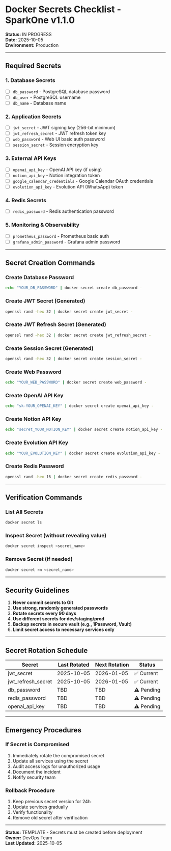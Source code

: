 # Docker Secrets Checklist - SparkOne v1.1.0

**Status:** IN PROGRESS  
**Date:** 2025-10-05  
**Environment:** Production

---

## Required Secrets

### 1. Database Secrets
- [ ] `db_password` - PostgreSQL database password
- [ ] `db_user` - PostgreSQL username
- [ ] `db_name` - Database name

### 2. Application Secrets
- [ ] `jwt_secret` - JWT signing key (256-bit minimum)
- [ ] `jwt_refresh_secret` - JWT refresh token key
- [ ] `web_password` - Web UI basic auth password
- [ ] `session_secret` - Session encryption key

### 3. External API Keys
- [ ] `openai_api_key` - OpenAI API key (if using)
- [ ] `notion_api_key` - Notion integration token
- [ ] `google_calendar_credentials` - Google Calendar OAuth credentials
- [ ] `evolution_api_key` - Evolution API (WhatsApp) token

### 4. Redis Secrets
- [ ] `redis_password` - Redis authentication password

### 5. Monitoring & Observability
- [ ] `prometheus_password` - Prometheus basic auth
- [ ] `grafana_admin_password` - Grafana admin password

---

## Secret Creation Commands

### Create Database Password
```bash
echo "YOUR_DB_PASSWORD" | docker secret create db_password -
```

### Create JWT Secret (Generated)
```bash
openssl rand -hex 32 | docker secret create jwt_secret -
```

### Create JWT Refresh Secret (Generated)
```bash
openssl rand -hex 32 | docker secret create jwt_refresh_secret -
```

### Create Session Secret (Generated)
```bash
openssl rand -hex 32 | docker secret create session_secret -
```

### Create Web Password
```bash
echo "YOUR_WEB_PASSWORD" | docker secret create web_password -
```

### Create OpenAI API Key
```bash
echo "sk-YOUR_OPENAI_KEY" | docker secret create openai_api_key -
```

### Create Notion API Key
```bash
echo "secret_YOUR_NOTION_KEY" | docker secret create notion_api_key -
```

### Create Evolution API Key
```bash
echo "YOUR_EVOLUTION_KEY" | docker secret create evolution_api_key -
```

### Create Redis Password
```bash
openssl rand -hex 16 | docker secret create redis_password -
```

---

## Verification Commands

### List All Secrets
```bash
docker secret ls
```

### Inspect Secret (without revealing value)
```bash
docker secret inspect <secret_name>
```

### Remove Secret (if needed)
```bash
docker secret rm <secret_name>
```

---

## Security Guidelines

1. **Never commit secrets to Git**
2. **Use strong, randomly generated passwords**
3. **Rotate secrets every 90 days**
4. **Use different secrets for dev/staging/prod**
5. **Backup secrets in secure vault (e.g., 1Password, Vault)**
6. **Limit secret access to necessary services only**

---

## Secret Rotation Schedule

| Secret | Last Rotated | Next Rotation | Status |
|--------|--------------|---------------|--------|
| jwt_secret | 2025-10-05 | 2026-01-05 | ✅ Current |
| jwt_refresh_secret | 2025-10-05 | 2026-01-05 | ✅ Current |
| db_password | TBD | TBD | ⚠️ Pending |
| redis_password | TBD | TBD | ⚠️ Pending |
| openai_api_key | TBD | TBD | ⚠️ Pending |

---

## Emergency Procedures

### If Secret is Compromised
1. Immediately rotate the compromised secret
2. Update all services using the secret
3. Audit access logs for unauthorized usage
4. Document the incident
5. Notify security team

### Rollback Procedure
1. Keep previous secret version for 24h
2. Update services gradually
3. Verify functionality
4. Remove old secret after verification

---

**Status:** TEMPLATE - Secrets must be created before deployment  
**Owner:** DevOps Team  
**Last Updated:** 2025-10-05

